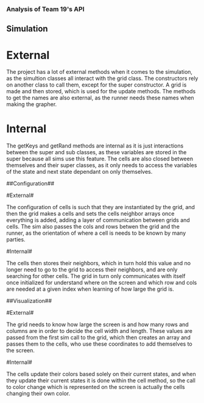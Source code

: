 ### Analysis of Team 19's API

## Simulation

# External

The project has a lot of external methods when it comes to the simulation, as the simultion classes all interact with the grid class. 
The constructors rely on another class to call them, except for the super constructor. A grid is made and then stored, which is used
for the update methods. The methods to get the names are also external, as the runner needs these names when making the grapher.

# Internal

The getKeys and getRand methods are internal as it is just interactions between the super and sub classes, as these variables are stored 
in the super because all sims use this feature. The cells are also closed between themselves and their super classes, as it only
needs to access the variables of the state and next state dependant on only themselves.

##Configuration##

#External#

The configuration of cells is such that they are instantiated by the grid, and then the grid makes a cells and sets the cells neighbor
arrays once everything is added, adding a layer of communication between grids and cells. The sim also passes the cols and rows betwen
the grid and the runner, as the orientation of where a cell is needs to be known by many parties.

#Internal#

The cells then stores their neighbors, which in turn hold this value and no longer need to go to the grid to access their neighbors, and
are only searching for other cells. The grid in turn only communicates with itself once initialized for understand where on the screen
and which row and cols are needed at a given index when learning of how large the grid is. 

##Visualization##

#External#

The grid needs to know how large the screen is and how many rows and columns are in order to decide the cell width and length. These values
are passed from the first sim call to the grid, which then creates an array and passes them to the cells, who use these coordinates 
to add themselves to the screen.

#Internal#

The cells update their colors based solely on their current states, and when they update their current states it is done within the cell 
method, so the call to color change which is represented on the screen is actually the cells changing their own color. 